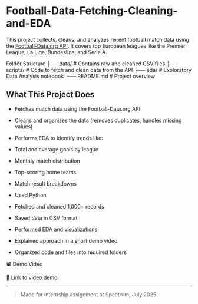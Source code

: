 # Football-Data-Fetching-Cleaning-and-EDA


This project collects, cleans, and analyzes recent football match data using the [Football-Data.org API](https://www.football-data.org/). It covers top European leagues like the Premier League, La Liga, Bundesliga, and Serie A.

Folder Structure
├── data/ # Contains raw and cleaned CSV files
├── scripts/ # Code to fetch and clean data from the API
├── eda/ # Exploratory Data Analysis notebook
└── README.md # Project overview

##  What This Project Does

-  Fetches match data using the Football-Data.org API
-  Cleans and organizes the data (removes duplicates, handles missing values)
-  Performs EDA to identify trends like:
- Total and average goals by league
- Monthly match distribution
- Top-scoring home teams
- Match result breakdowns


-  Used Python
-  Fetched and cleaned 1,000+ records
-  Saved data in CSV format
-  Performed EDA and visualizations
-  Explained approach in a short demo video
-  Organized code and files into required folders

 📽️ Demo Video

[🔗 Link to video demo](https://your-video-link.com)

---

> Made for internship assignment at Spectrum, July 2025
